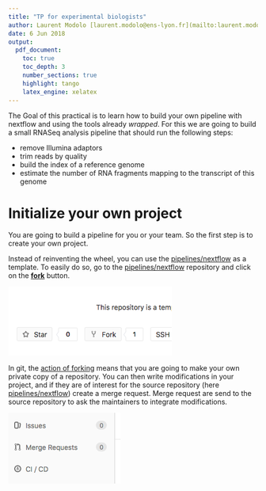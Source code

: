 ```yaml
---
title: "TP for experimental biologists"
author: Laurent Modolo [laurent.modolo@ens-lyon.fr](mailto:laurent.modolo@ens-lyon.fr)
date: 6 Jun 2018
output:
  pdf_document:
    toc: true
    toc_depth: 3
    number_sections: true
    highlight: tango
    latex_engine: xelatex
---
```


The Goal of this practical is to learn how to build your own pipeline with nextflow and using the tools already *wrapped*.
For this we are going to build a small RNASeq analysis pipeline that should run the following steps:

- remove Illumina adaptors
- trim reads by quality
- build the index of a reference genome
- estimate the number of RNA fragments mapping to the transcript of this genome

# Initialize your own project

You are going to build a pipeline for you or your team. So the first step is to create your own project.

Instead of reinventing the wheel, you can use the [pipelines/nextflow](https://gitlab.biologie.ens-lyon.fr/pipelines/nextflow) as a template.
To easily do so, go to the [pipelines/nextflow](https://gitlab.biologie.ens-lyon.fr/pipelines/nextflow) repository and click on the [**fork**](https://gitlab.biologie.ens-lyon.fr/pipelines/nextflow/forks/new) button.

![fork button](img/fork.png)

In git, the [action of forking](https://git-scm.com/book/en/v2/GitHub-Contributing-to-a-Project) means that you are going to make your own private copy of a repository. You can then write modifications in your project, and if they are of interest for the source repository (here [pipelines/nextflow](https://gitlab.biologie.ens-lyon.fr/pipelines/nextflow)) create a merge request. Merge request are send to the source repository to ask the maintainers to integrate modifications.

![merge request button](img/merge_request.png)


